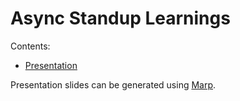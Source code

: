 # Async Standup Learnings

Contents:

* [Presentation](./presentation.md)

Presentation slides can be generated using [Marp](https://yhatt.github.io/marp/).
